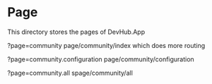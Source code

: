 # Page

This directory stores the pages of DevHub.App

?page=community
page/community/index
  which does more routing

?page=community.configuration
page/community/configuration

?page=community.all
spage/community/all